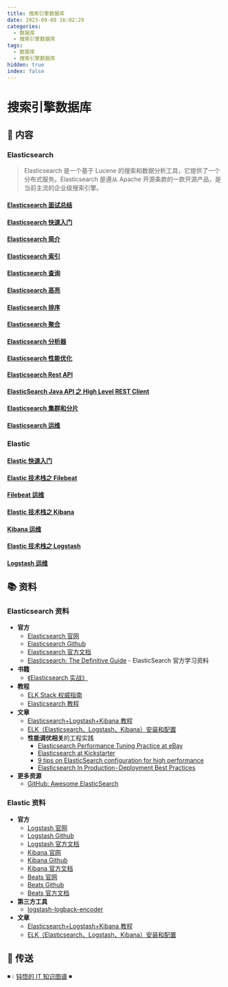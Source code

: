```yaml
---
title: 搜索引擎数据库
date: 2023-09-08 16:02:29
categories:
  - 数据库
  - 搜索引擎数据库
tags:
  - 数据库
  - 搜索引擎数据库
hidden: true
index: false
---
```


# 搜索引擎数据库

## 📖 内容

### Elasticsearch

> Elasticsearch 是一个基于 Lucene 的搜索和数据分析工具，它提供了一个分布式服务。Elasticsearch 是遵从 Apache 开源条款的一款开源产品，是当前主流的企业级搜索引擎。

#### [Elasticsearch 面试总结](01.Elasticsearch/01.Elasticsearch面试总结.md)

#### [Elasticsearch 快速入门](01.Elasticsearch/02.Elasticsearch快速入门.md)

#### [Elasticsearch 简介](01.Elasticsearch/03.Elasticsearch简介.md)

#### [Elasticsearch 索引](01.Elasticsearch/04.Elasticsearch索引.md)

#### [Elasticsearch 查询](01.Elasticsearch/05.Elasticsearch查询.md)

#### [Elasticsearch 高亮](01.Elasticsearch/06.Elasticsearch高亮.md)

#### [Elasticsearch 排序](01.Elasticsearch/07.Elasticsearch排序.md)

#### [Elasticsearch 聚合](01.Elasticsearch/08.Elasticsearch聚合.md)

#### [Elasticsearch 分析器](01.Elasticsearch/09.Elasticsearch分析器.md)

#### [Elasticsearch 性能优化](01.Elasticsearch/10.Elasticsearch性能优化.md)

#### [Elasticsearch Rest API](01.Elasticsearch/11.ElasticsearchRestApi.md)

#### [ElasticSearch Java API 之 High Level REST Client](01.Elasticsearch/12.ElasticsearchHighLevelRestJavaApi.md)

#### [Elasticsearch 集群和分片](01.Elasticsearch/13.Elasticsearch集群和分片.md)

#### [Elasticsearch 运维](01.Elasticsearch/20.Elasticsearch运维.md)

### Elastic

#### [Elastic 快速入门](02.Elastic/01.Elastic快速入门.md)

#### [Elastic 技术栈之 Filebeat](02.Elastic/02.Elastic技术栈之Filebeat.md)

#### [Filebeat 运维](02.Elastic/03.Filebeat运维.md)

#### [Elastic 技术栈之 Kibana](02.Elastic/04.Elastic技术栈之Kibana.md)

#### [Kibana 运维](02.Elastic/05.Kibana运维.md)

#### [Elastic 技术栈之 Logstash](02.Elastic/06.Elastic技术栈之Logstash.md)

#### [Logstash 运维](02.Elastic/07.Logstash运维.md)

## 📚 资料

### Elasticsearch 资料

- **官方**
  - [Elasticsearch 官网](https://www.elastic.co/cn/products/elasticsearch)
  - [Elasticsearch Github](https://github.com/elastic/elasticsearch)
  - [Elasticsearch 官方文档](https://www.elastic.co/guide/en/elasticsearch/reference/current/index.html)
  - [Elasticsearch: The Definitive Guide](https://www.elastic.co/guide/en/elasticsearch/guide/master/index.html) - ElasticSearch 官方学习资料
- **书籍**
  - [《Elasticsearch 实战》](https://book.douban.com/subject/30380439/)
- **教程**
  - [ELK Stack 权威指南](https://github.com/chenryn/logstash-best-practice-cn)
  - [Elasticsearch 教程](https://www.knowledgedict.com/tutorial/elasticsearch-intro.html)
- **文章**
  - [Elasticsearch+Logstash+Kibana 教程](https://www.cnblogs.com/xing901022/p/4704319.html)
  - [ELK（Elasticsearch、Logstash、Kibana）安装和配置](https://github.com/judasn/Linux-Tutorial/blob/master/ELK-Install-And-Settings.md)
  - **性能调优相关**的工程实践
    - [Elasticsearch Performance Tuning Practice at eBay](https://www.ebayinc.com/stories/blogs/tech/elasticsearch-performance-tuning-practice-at-ebay/)
    - [Elasticsearch at Kickstarter](https://kickstarter.engineering/elasticsearch-at-kickstarter-db3c487887fc)
    - [9 tips on ElasticSearch configuration for high performance](https://www.loggly.com/blog/nine-tips-configuring-elasticsearch-for-high-performance/)
    - [Elasticsearch In Production - Deployment Best Practices](https://medium.com/@abhidrona/elasticsearch-deployment-best-practices-d6c1323b25d7)
- **更多资源**
  - [GitHub: Awesome ElasticSearch](https://github.com/dzharii/awesome-elasticsearch)

### Elastic 资料

- **官方**
  - [Logstash 官网](https://www.elastic.co/cn/products/logstash)
  - [Logstash Github](https://github.com/elastic/logstash)
  - [Logstash 官方文档](https://www.elastic.co/guide/en/logstash/current/index.html)
  - [Kibana 官网](https://www.elastic.co/cn/products/kibana)
  - [Kibana Github](https://github.com/elastic/kibana)
  - [Kibana 官方文档](https://www.elastic.co/guide/en/kibana/current/index.html)
  - [Beats 官网](https://www.elastic.co/cn/products/beats)
  - [Beats Github](https://github.com/elastic/beats)
  - [Beats 官方文档](https://www.elastic.co/guide/en/beats/libbeat/current/index.html)
- **第三方工具**
  - [logstash-logback-encoder](https://github.com/logstash/logstash-logback-encoder)
- **文章**
  - [Elasticsearch+Logstash+Kibana 教程](https://www.cnblogs.com/xing901022/p/4704319.html)
  - [ELK（Elasticsearch、Logstash、Kibana）安装和配置](https://github.com/judasn/Linux-Tutorial/blob/master/ELK-Install-And-Settings.md)

## 🚪 传送

◾ 💧 [钝悟的 IT 知识图谱](https://dunwu.github.io/waterdrop/) ◾
